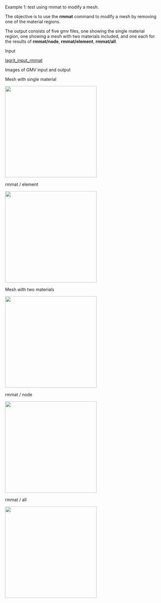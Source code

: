 Example 1: test using rmmat to modify a mesh.

 The objective is to use the **rmmat** command to modify a mesh by
 removing one of the material regions.

 The output consists of five gmv files, one showing the single material
 region, one showing a mesh with two materials included, and one each
 for the results of **rmmat/node**, **rmmat/element**, **rmmat/all**.

Input

 [lagrit\_input\_rmmat](../lagrit_input_rmmat)

Images of GMV input and output

Mesh with single material

<img height="300" width="300" src="https://lanl.github.io/LaGriT/assets/images/rmmat1_tn.gif">

rmmat / element

<img height="300" width="300" src="https://lanl.github.io/LaGriT/assets/images/rmmat4_tn.gif">

Mesh with two materials

<img height="300" width="300" src="https://lanl.github.io/LaGriT/assets/images/rmmat2_tn.gif">

rmmat / node

<img height="300" width="300" src="https://lanl.github.io/LaGriT/assets/images/rmmat3_tn.gif">

rmmat / all

<img height="300" width="300" src="https://lanl.github.io/LaGriT/assets/images/rmmat5_tn.gif">

